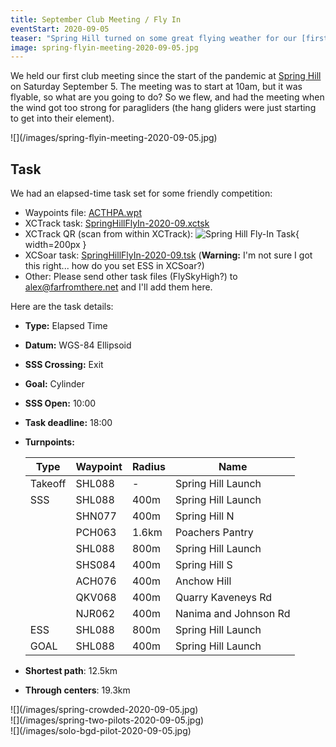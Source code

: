 ```yaml
---
title: September Club Meeting / Fly In
eventStart: 2020-09-05
teaser: "Spring Hill turned on some great flying weather for our [first combined club meeting and fly-in](/events/club-meeting-sep-2020) on Saturday September 5."
image: spring-flyin-meeting-2020-09-05.jpg
---
```

We held our first club meeting since the start of the pandemic at [Spring Hill](https://siteguide.org.au/Sites/Spring%20Hill.html) on Saturday September 5.
The meeting was to start at 10am, but it was flyable, so what are you going to do?
So we flew, and had the meeting when the wind got too strong for paragliders (the hang gliders were just starting to get into their element).

<div class="inline-img" style="max-width: 100%" data-facybox="gallery" href="/images/spring-flyin-meeting-2020-09-05.jpg">
![](/images/spring-flyin-meeting-2020-09-05.jpg)
</div>

## Task

We had an elapsed-time task set for some friendly competition:

- Waypoints file: <a href='/files/waypoints/ACTHPA.wpt' download>ACTHPA.wpt</a>
- XCTrack task: <a href='/files/tasks/SpringHillFlyIn-2020-09.xctsk' download>SpringHillFlyIn-2020-09.xctsk</a>
- XCTrack QR (scan from within XCTrack): ![Spring Hill Fly-In Task](/files/tasks/SpringHillFlyIn-2020-09.jpg){ width=200px }
- XCSoar task: <a href='/files/tasks/SpringHillFlyIn-2020-09.tsk' download>SpringHillFlyIn-2020-09.tsk</a> (**Warning:** I'm not sure I got this right... how do you set ESS in XCSoar?)
- Other: Please send other task files (FlySkyHigh?) to <a href='mailto:alex@farfromthere.net'>alex@farfromthere.net</a> and I'll add them here.

Here are the task details:

- **Type:** Elapsed Time
- **Datum:** WGS-84 Ellipsoid
- **SSS Crossing:** Exit
- **Goal:** Cylinder
- **SSS Open:** 10:00
- **Task deadline:** 18:00
- **Turnpoints:**

    | Type    | Waypoint | Radius | Name                        |
    |---------|----------|--------| ----------------------------|
    | Takeoff | SHL088   |      - | Spring Hill Launch          |
    | SSS     | SHL088   |   400m | Spring Hill Launch          |
    |         | SHN077   |   400m | Spring Hill N               |
    |         | PCH063   |  1.6km | Poachers Pantry             |
    |         | SHL088   |   800m | Spring Hill Launch          |
    |         | SHS084   |   400m | Spring Hill S               |
    |         | ACH076   |   400m | Anchow Hill                 |
    |         | QKV068   |   400m | Quarry Kaveneys Rd          |
    |         | NJR062   |   400m | Nanima and Johnson Rd       |
    | ESS     | SHL088   |   800m | Spring Hill Launch          |
    | GOAL    | SHL088   |   400m | Spring Hill Launch          |

- **Shortest path**: 12.5km
- **Through centers**: 19.3km

<div class="inline-img" style="max-width: 90%" data-facybox="gallery" href="/images/spring-crowded-2020-09-05.jpg">
![](/images/spring-crowded-2020-09-05.jpg)
</div>
<div class="inline-img" style="max-width: 90%" data-facybox="gallery" href="/images/spring-two-pilots-2020-09-05.jpg">
![](/images/spring-two-pilots-2020-09-05.jpg)
</div>
<div class="inline-img" style="max-width: 90%" data-facybox="gallery" alt="A pilot flying an EN-A or EN-B BGD wing." href="/images/solo-bgd-pilot-2020-09-05.jpg">
![](/images/solo-bgd-pilot-2020-09-05.jpg)
</div>
